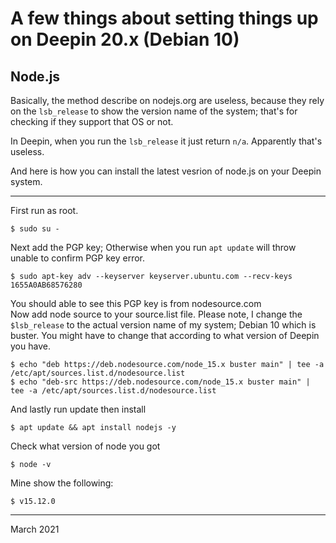 # A few things about setting things up on Deepin 20.x (Debian 10)

## Node.js

Basically, the method describe on nodejs.org are useless, because they rely on the `lsb_release`
to show the version name of the system; that's for checking if they support that OS or not.

In Deepin, when you run the `lsb_release` it just return `n/a`. Apparently that's useless.

And here is how you can install the latest vesrion of node.js on your Deepin system.

---

First run as root.

```
$ sudo su -
```

Next add the PGP key;
Otherwise when you run `apt update` will throw unable to confirm PGP key error.

```
$ sudo apt-key adv --keyserver keyserver.ubuntu.com --recv-keys 1655A0AB68576280
```

You should able to see this PGP key is from nodesource.com  
Now add node source to your source.list file. Please note, I change the `$lsb_release` to the actual version name of my system;
Debian 10 which is buster. You might have to change that according to what version of Deepin you have.

```
$ echo "deb https://deb.nodesource.com/node_15.x buster main" | tee -a /etc/apt/sources.list.d/nodesource.list
$ echo "deb-src https://deb.nodesource.com/node_15.x buster main" | tee -a /etc/apt/sources.list.d/nodesource.list
```

And lastly run update then install

```
$ apt update && apt install nodejs -y
```

Check what version of node you got

```
$ node -v
```

Mine show the following:

```
$ v15.12.0
```

---

March 2021

